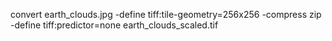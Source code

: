 convert earth_clouds.jpg -define tiff:tile-geometry=256x256 -compress zip -define tiff:predictor=none earth_clouds_scaled.tif